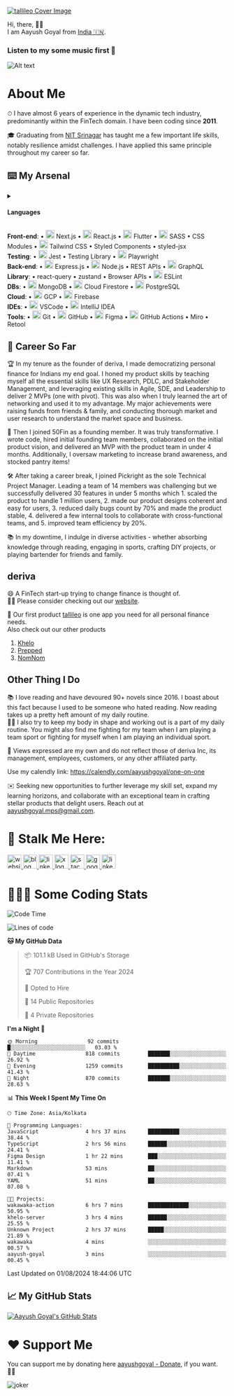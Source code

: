 
<link rel="stylesheet" type='text/css' href="https://cdn.jsdelivr.net/gh/devicons/devicon@latest/devicon.min.css" />

[![tallileo Cover Image](https://storage.googleapis.com/aayushgoyal-web_images_public/tallileo_cover_image.png)][9]

Hi, there, 👋🏼 <br />
I am Aayush Goyal from [India 🇮🇳](https://en.wikipedia.org/wiki/India).

### Listen to my some music first 🎷
![Alt text](https://spotify-recently-played-readme.vercel.app/api?user=yqcdohelabbyqn9oliqljy5z6)

# About Me
⏱ I have almost 6 years of experience in the dynamic tech industry, predominantly within the FinTech domain. I have been coding since **2011**.

🎓 Graduating from [NIT Srinagar](https://en.wikipedia.org/wiki/National_Institute_of_Technology,_Srinagar) has taught me a few important life skills, notably resilience amidst challenges. I have applied this same principle throughout my career so far.

## ⌨️ My Arsenal
<details>
  <summary>
    <h4><strong>Languages</strong></h4>
  </summary>
  <p>
    • <img src="https://cdn.jsdelivr.net/gh/devicons/devicon@latest/icons/typescript/typescript-original.svg" height="20px" width="20px" /> TypeScript • <img src="https://cdn.jsdelivr.net/gh/devicons/devicon@latest/icons/javascript/javascript-original.svg" height="20px" width="20px" /> JavaScript (ES6) • <img src="https://cdn.jsdelivr.net/gh/devicons/devicon@latest/icons/dart/dart-original.svg" height="20px" width="20px" /> Dart • <img src="https://cdn.jsdelivr.net/gh/devicons/devicon@latest/icons/kotlin/kotlin-original.svg" height="20px" width="20px" /> Kotlin • <img src="https://cdn.jsdelivr.net/gh/devicons/devicon@latest/icons/html5/html5-original.svg" height="20px" width="20px" /> HTML5 • <img src="https://cdn.jsdelivr.net/gh/devicons/devicon@latest/icons/css3/css3-original.svg" height="20px" width="20px" /> CSS3 • <img src="https://cdn.jsdelivr.net/gh/devicons/devicon@latest/icons/java/java-original.svg" height="20px" width="20px" /> Java<br />
  </p>
</details>

**Front-end**: • <img src="https://cdn.jsdelivr.net/gh/devicons/devicon@latest/icons/nextjs/nextjs-original.svg" height="20px" width="20px" /> Next.js • <img src="https://cdn.jsdelivr.net/gh/devicons/devicon@latest/icons/react/react-original.svg" height="20px" width="20px" /> React.js • <img src="https://cdn.jsdelivr.net/gh/devicons/devicon@latest/icons/flutter/flutter-original.svg" height="20px" width="20px" /> Flutter • <img src="https://cdn.jsdelivr.net/gh/devicons/devicon@latest/icons/sass/sass-original.svg" height="20px" width="20px" /> SASS • CSS Modules • <img src="https://cdn.jsdelivr.net/gh/devicons/devicon@latest/icons/tailwindcss/tailwindcss-original.svg" height="20px" width="20px" /> Tailwind CSS • Styled Components • styled-jsx<br />
**Testing**: • <img src="https://cdn.jsdelivr.net/gh/devicons/devicon@latest/icons/jest/jest-plain.svg" height="20px" width="20px" /> Jest • Testing Library • <img src="https://cdn.jsdelivr.net/gh/devicons/devicon@latest/icons/playwright/playwright-original.svg" height="20px" width="20px" /></i> Playwright <br />
**Back-end**: • <img src="https://cdn.jsdelivr.net/gh/devicons/devicon@latest/icons/express/express-original.svg" height="20px" width="20px" /> Express.js • <img src="https://cdn.jsdelivr.net/gh/devicons/devicon@latest/icons/nodejs/nodejs-original.svg" height="20px" width="20px" /> Node.js • REST APIs • <img src="https://cdn.jsdelivr.net/gh/devicons/devicon@latest/icons/graphql/graphql-plain.svg" height="20px" width="20px" /> GraphQL<br />
**Library**: • react-query • zustand • Browser APIs • <img src="https://cdn.jsdelivr.net/gh/devicons/devicon@latest/icons/eslint/eslint-original.svg" height="20px" width="20px" /> ESLint<br />
**DBs**: • <img src="https://cdn.jsdelivr.net/gh/devicons/devicon@latest/icons/mongodb/mongodb-original.svg" height="20px" width="20px" /> MongoDB • <img src="https://cdn.jsdelivr.net/gh/devicons/devicon@latest/icons/firebase/firebase-original.svg" height="20px" width="20px" /> Cloud Firestore • <img src="https://cdn.jsdelivr.net/gh/devicons/devicon@latest/icons/postgresql/postgresql-original.svg" height="20px" width="20px" /> PostgreSQL<br />
**Cloud**: • <img src="https://cdn.jsdelivr.net/gh/devicons/devicon@latest/icons/googlecloud/googlecloud-original.svg" height="20px" width="20px" /> GCP • <img src="https://cdn.jsdelivr.net/gh/devicons/devicon@latest/icons/firebase/firebase-original.svg" height="20px" width="20px" /> Firebase<br />
**IDEs**: • <img src="https://cdn.jsdelivr.net/gh/devicons/devicon@latest/icons/vscode/vscode-original.svg" height="20px" width="20px" /> VSCode • <img src="https://cdn.jsdelivr.net/gh/devicons/devicon@latest/icons/intellij/intellij-original.svg" height="20px" width="20px" /> IntelliJ IDEA <br />
**Tools**: • <img src="https://cdn.jsdelivr.net/gh/devicons/devicon@latest/icons/git/git-original.svg" height="20px" width="20px" /> Git • <img src="https://cdn.jsdelivr.net/gh/devicons/devicon@latest/icons/github/github-original.svg" height="20px" width="20px" /> GitHub • <img src="https://cdn.jsdelivr.net/gh/devicons/devicon@latest/icons/figma/figma-original.svg" height="20px" width="20px" /> Figma • <img src="https://cdn.jsdelivr.net/gh/devicons/devicon@latest/icons/githubactions/githubactions-original.svg" height="20px" width="20px" /> GitHub Actions • Miro • Retool <br />

## 💼 Career So Far
🏆 In my tenure as the founder of deriva, I made democratizing personal finance for Indians my end goal. I honed my product skills by teaching myself all the essential skills like UX Research, PDLC, and Stakeholder Management, and leveraging existing skills in Agile, SDE, and Leadership to deliver 2 MVPs (one with pivot). This was also when I truly learned the art of networking and used it to my advantage. My major achievements were raising funds from friends & family, and conducting thorough market and user research to understand the market space and business.

🌟 Then I joined 50Fin as a founding member. It was truly transformative. I wrote code, hired initial founding team members, collaborated on the initial product vision, and delivered an MVP with the product team in under 4 months. Additionally, I oversaw marketing to increase brand awareness, and stocked pantry items!

🛠️ After taking a career break, I joined Pickright as the sole Technical Project Manager. Leading a team of 14 members was challenging but we successfully delivered 30 features in under 5 months which 1. scaled the product to handle 1 million users, 2. made our product designs coherent and easy for users, 3. reduced daily bugs count by 70% and made the product stable, 4. delivered a few internal tools to collaborate with cross-functional teams, and 5. improved team efficiency by 20%.

📚 In my downtime, I indulge in diverse activities - whether absorbing knowledge through reading, engaging in sports, crafting DIY projects, or playing bartender for friends and family.

## deriva

😄 A FinTech start-up trying to change finance is thought of.<br>
👋🏼 Please consider checking out our [website](https://deriva.xyz/careers).<br>
<!-- 💰 We are also looking for raising funds and if you want to be an early-stage investor, please connect with over LinkedIn [here][3]. -->

🚀 Our first product [tallileo](https://tallileo.com) is one app you need for all personal finance needs.<br>
Also check out our other products<br />
1. [Khelo](https://khelo.app)
2. [Prepped](https://prepped.cc)
3. [NomNom](https://nomnom.life)

## Other Thing I Do

📚 I love reading and have devoured 90+ novels since 2016. I boast about this fact because I used to be someone who hated reading. Now reading takes up a pretty heft amount of my daily routine.<br>
💪🏼 I also try to keep my body in shape and working out is a part of my daily routine. You might also find me fighting for my team when I am playing a team sport or fighting for myself when I am playing an individual sport.

🚨 Views expressed are my own and do not reflect those of deriva Inc, its management, employees, customers, or any other affiliated party.



Use my calendly link: https://calendly.com/aayushgoyal/one-on-one

✉️ Seeking new opportunities to further leverage my skill set, expand my learning horizons, and collaborate with an exceptional team in crafting stellar products that delight users. Reach out at aayushgoyal.mps@gmail.com.

# 👀 Stalk Me Here:
<!-- Website -->
<a href="https://aayushgoyal.in">
  <img src="https://storage.googleapis.com/aayushgoyal-web.appspot.com/addresses_icons/website.svg" height="32px" alt="website logo" />
</a>
<!-- Blog -->
<a href="https://www.whysoserious.life/blog">
  <img src="https://storage.googleapis.com/aayushgoyal-web.appspot.com/addresses_icons/blog.svg" height="32px" alt="blog logo" />
</a>
<!-- LinkedIn -->
<a href="https://www.linkedin.com/in/aayushgoyalmps">
  <img src="https://storage.googleapis.com/aayushgoyal-web.appspot.com/addresses_icons/linkedin.svg" height="32px" alt="linkedin logo" />
</a>
<!-- X -->
<a href="https://www.x.com/aayushgoyal_">
  <img src="https://storage.googleapis.com/aayushgoyal-web.appspot.com/addresses_icons/x.svg" height="32px" alt="x logo" />
</a>
<!-- Stack Overflow -->
<a href="https://stackoverflow.com/users/4955822/aayush-goyal">
  <img src="https://storage.googleapis.com/aayushgoyal-web.appspot.com/addresses_icons/stack-overflow.svg" height="32px" alt="stack overflow logo" />
</a>
<!-- Google Maps -->
<a href="https://maps.app.goo.gl/XZDhq4mjHRYpcWbT6">
  <img src="https://storage.googleapis.com/aayushgoyal-web.appspot.com/addresses_icons/google-maps.svg" height="32px" alt="google maps logo" />
</a>
<!-- Instagram -->
<a href="https://instagram.com/aayushgoyal_">
  <img src="https://storage.googleapis.com/aayushgoyal-web.appspot.com/addresses_icons/instagram.png" height="32px" alt="linkedin logo" />
</a>

# 🧑🏻‍💻 Some Coding Stats
<!-- [![wakatime](https://wakatime.com/badge/user/13fde520-c1e3-4c7c-b538-6905d8c3ea6a.svg)](https://wakatime.com/@13fde520-c1e3-4c7c-b538-6905d8c3ea6a) -->

<!--START_SECTION:waka-->
![Code Time](http://img.shields.io/badge/Code%20Time-2%2C617%20hrs%2035%20mins-blue)

![Lines of code](https://img.shields.io/badge/From%20Hello%20World%20I%27ve%20Written-10.8%20million%20lines%20of%20code-blue)

**🐱 My GitHub Data** 

> 📦 101.1 kB Used in GitHub's Storage 
 > 
> 🏆 707 Contributions in the Year 2024
 > 
> 💼 Opted to Hire
 > 
> 📜 14 Public Repositories 
 > 
> 🔑 4 Private Repositories 
 > 
**I'm a Night 🦉** 

```text
🌞 Morning                92 commits          █░░░░░░░░░░░░░░░░░░░░░░░░   03.03 % 
🌆 Daytime                818 commits         ███████░░░░░░░░░░░░░░░░░░   26.92 % 
🌃 Evening                1259 commits        ██████████░░░░░░░░░░░░░░░   41.43 % 
🌙 Night                  870 commits         ███████░░░░░░░░░░░░░░░░░░   28.63 % 
```


📊 **This Week I Spent My Time On** 

```text
🕑︎ Time Zone: Asia/Kolkata

💬 Programming Languages: 
JavaScript               4 hrs 37 mins       ██████████░░░░░░░░░░░░░░░   38.44 % 
TypeScript               2 hrs 56 mins       ██████░░░░░░░░░░░░░░░░░░░   24.41 % 
Figma Design             1 hr 22 mins        ███░░░░░░░░░░░░░░░░░░░░░░   11.41 % 
Markdown                 53 mins             ██░░░░░░░░░░░░░░░░░░░░░░░   07.41 % 
YAML                     51 mins             ██░░░░░░░░░░░░░░░░░░░░░░░   07.08 % 

🐱‍💻 Projects: 
wakawaka-action          6 hrs 7 mins        █████████████░░░░░░░░░░░░   50.95 % 
khelo-server             3 hrs 4 mins        ██████░░░░░░░░░░░░░░░░░░░   25.55 % 
Unknown Project          2 hrs 37 mins       █████░░░░░░░░░░░░░░░░░░░░   21.89 % 
wakawaka                 4 mins              ░░░░░░░░░░░░░░░░░░░░░░░░░   00.57 % 
aayush-goyal             3 mins              ░░░░░░░░░░░░░░░░░░░░░░░░░   00.45 % 
```


 Last Updated on 01/08/2024 18:44:06 UTC
<!--END_SECTION:waka-->

## &#x1f4c8; My GitHub Stats

<a href="https://github.com/aayush-goyal/aayush-goyal">
  <img align="center" src="https://github-readme-stats.vercel.app/api?username=aayush-goyal&show_icons=true&line_height=27&count_private=true&title_color=974992&text_color=000000&icon_color=99B3EF" alt="Aayush Goyal's GitHub Stats" />
</a>


# ❤️ Support Me

You can support me by donating here [aayushgoyal - Donate][8], if you want. 🙏🏻

<img src="https://storage.googleapis.com/aayushgoyal-web.appspot.com/joker-github-readme.png" alt="joker" />

[8]: https://aayushgoyal.in/donate
[9]: https://tallileo.com
